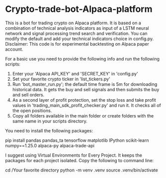 # Crypto-trade-bot-Alpaca-platform
This is a bot for trading crypto on Alpaca platform. It is based on a combination of technical analysis indicators as input of a LSTM neural network and signal processing trend search and verification. You can modify the default and add your technical indicators choice in config.py.
Disclaimer: This code is for experimental backtesting on Alpaca paper account.

For a basic use you need to provide the following info and run the following scripts:

1. Enter your 'Alpaca API_KEY' and 'SECRET_KEY' in 'config.py'
2. Set your favorite crypto ticker in 'list_tickers.py'
3. Run 'bot_master_run.py'; the default time frame is 5m for downloading historical data. It gets the buy and sell signals and then submits the buy and sell orders.
4. As a second layer of profit protection, set the stop loss and take profit values in 'trading_main_sdk_profit_checker.py' and run it. It checks all of the open positions.
5. Copy all folders available in the main folder or create folders with the same name in your scripts directory.




You need to install the following packages:

pip install pandas  pandas_ta tensorflow matplotlib IPython scikit-learn numpy==1.25.0 alpaca-py alpaca-trade-api

I suggest using Virtual Environments for Every Project. It keeps the packages for each project isolated.
Copy the following to command line:

cd /Your favorite directory
python -m venv .venv
source .venv/bin/activate

